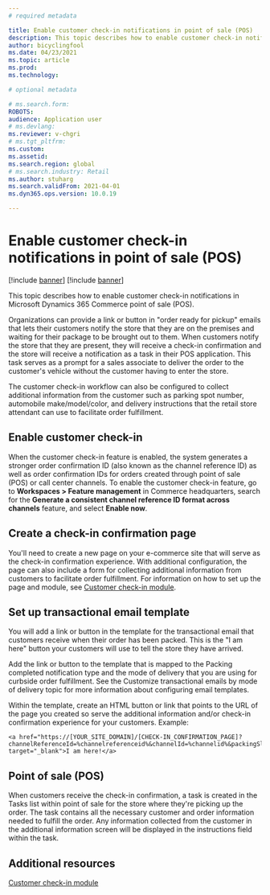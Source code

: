 ```yaml
---
# required metadata

title: Enable customer check-in notifications in point of sale (POS)
description: This topic describes how to enable customer check-in notifications in Microsoft Dynamics 365 Commerce point of sale (POS).
author: bicyclingfool
ms.date: 04/23/2021
ms.topic: article
ms.prod: 
ms.technology: 

# optional metadata

# ms.search.form: 
ROBOTS: 
audience: Application user
# ms.devlang: 
ms.reviewer: v-chgri
# ms.tgt_pltfrm: 
ms.custom: 
ms.assetid: 
ms.search.region: global
# ms.search.industry: Retail
ms.author: stuharg
ms.search.validFrom: 2021-04-01
ms.dyn365.ops.version: 10.0.19

---
```


# Enable customer check-in notifications in point of sale (POS)

[!include [banner](includes/banner.md)]
[!include [banner](includes/preview-banner.md)]

This topic describes how to enable customer check-in notifications in Microsoft Dynamics 365 Commerce point of sale (POS).

Organizations can provide a link or button in "order ready for pickup" emails that lets their customers notify the store that they are on the premises and waiting for their package to be brought out to them. When customers notify the store that they are present, they will receive a check-in confirmation and the store will receive a notification as a task in their POS application. This task serves as a prompt for a sales associate to deliver the order to the customer's vehicle without the customer having to enter the store.

The customer check-in workflow can also be configured to collect additional information from the customer such as parking spot number, automobile make/model/color, and delivery instructions that the retail store attendant can use to facilitate order fulfillment.

## Enable customer check-in

When the customer check-in feature is enabled, the system generates a stronger order confirmation ID (also known as the channel reference ID) as well as order confirmation IDs for orders created through point of sale (POS) or call center channels. To enable the customer check-in feature, go to **Workspaces \> Feature management** in Commerce headquarters, search for the **Generate a consistent channel reference ID format across channels** feature, and select **Enable now**. 

## Create a check-in confirmation page

You'll need to create a new page on your e-commerce site that will serve as the check-in confirmation experience. With additional configuration, the page can also include a form for collecting additional information from customers to facilitate order fulfillment. For information on how to set up the page and module, see [Customer check-in module](check-in-pickup-module.md).

## Set up transactional email template

You will add a link or button in the template for the transactional email that customers receive when their order has been packed. This is the "I am here" button your customers will use to tell the store they have arrived. 

Add the link or button to the template that is mapped to the Packing completed notification type and the mode of delivery that you are using for curbside order fulfillment. See the Customize transactional emails by mode of delivery topic for more information about configuring email templates. 

Within the template, create an HTML button or link that points to the URL of the page you created so serve the additional information and/or check-in confirmation experience for your customers. Example:

```
<a href="https://[YOUR_SITE_DOMAIN]/[CHECK-IN_CONFIRMATION_PAGE]?channelReferenceId=%channelreferenceid%&channelId=%channelid%&packingSlipId=%packingslipid%" target="_blank">I am here!</a>
```

## Point of sale (POS)

When customers receive the check-in confirmation, a task is created in the Tasks list within point of sale for the store where they're picking up the order. The task contains all the necessary customer and order information needed to fulfill the order. Any information collected from the customer in the additional information screen will be displayed in the instructions field within the task. 

## Additional resources

[Customer check-in module](check-in-pickup-module.md)

